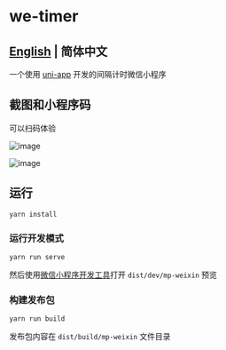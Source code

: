 # we-timer

## [English](https://github.com/nieheyong/we-timer) | 简体中文

一个使用 [uni-app](https://github.com/dcloudio/uni-app) 开发的间隔计时微信小程序

## 截图和小程序码

可以扫码体验

![image](https://user-images.githubusercontent.com/9368693/60674701-48d59b00-9ead-11e9-8056-25e6728f34b0.png)

![image](https://user-images.githubusercontent.com/9368693/60675011-02cd0700-9eae-11e9-883c-e972d6e32922.png)

## 运行

```shell
yarn install
```

### 运行开发模式

```shell
yarn run serve

```

然后使用[微信小程序开发工具](https://developers.weixin.qq.com/miniprogram/dev/devtools/devtools.html)打开 `dist/dev/mp-weixin` 预览

### 构建发布包

```shell
yarn run build
```

发布包内容在 `dist/build/mp-weixin` 文件目录
